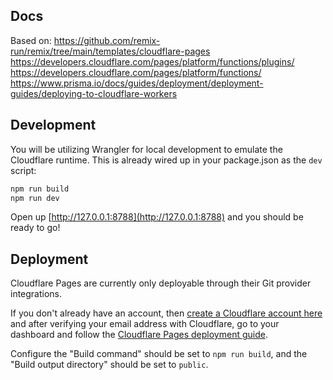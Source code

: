 ## Docs

Based on: 
https://github.com/remix-run/remix/tree/main/templates/cloudflare-pages
https://developers.cloudflare.com/pages/platform/functions/plugins/
https://developers.cloudflare.com/pages/platform/functions/
https://www.prisma.io/docs/guides/deployment/deployment-guides/deploying-to-cloudflare-workers

## Development

You will be utilizing Wrangler for local development to emulate the Cloudflare runtime. This is already wired up in your package.json as the `dev` script:

```sh
npm run build
npm run dev
```

Open up [http://127.0.0.1:8788](http://127.0.0.1:8788) and you should be ready to go!

## Deployment

Cloudflare Pages are currently only deployable through their Git provider integrations.

If you don't already have an account, then [create a Cloudflare account here](https://dash.cloudflare.com/sign-up/pages) and after verifying your email address with Cloudflare, go to your dashboard and follow the [Cloudflare Pages deployment guide](https://developers.cloudflare.com/pages/framework-guides/deploy-anything).

Configure the "Build command" should be set to `npm run build`, and the "Build output directory" should be set to `public`.
